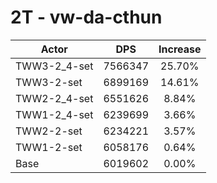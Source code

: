 # 2T - vw-da-cthun
| Actor | DPS | Increase |
|---|:---:|:---:|
|TWW3-2_4-set|7566347|25.70%|
|TWW3-2-set|6899169|14.61%|
|TWW2-2_4-set|6551626|8.84%|
|TWW1-2_4-set|6239699|3.66%|
|TWW2-2-set|6234221|3.57%|
|TWW1-2-set|6058176|0.64%|
|Base|6019602|0.00%|
